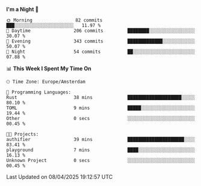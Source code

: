 <!--START_SECTION:waka-->
**I'm a Night 🦉** 

```text
🌞 Morning                82 commits          ███░░░░░░░░░░░░░░░░░░░░░░   11.97 % 
🌆 Daytime                206 commits         ████████░░░░░░░░░░░░░░░░░   30.07 % 
🌃 Evening                343 commits         █████████████░░░░░░░░░░░░   50.07 % 
🌙 Night                  54 commits          ██░░░░░░░░░░░░░░░░░░░░░░░   07.88 % 
```


📊 **This Week I Spent My Time On** 

```text
🕑︎ Time Zone: Europe/Amsterdam

💬 Programming Languages: 
Rust                     38 mins             ████████████████████░░░░░   80.10 % 
TOML                     9 mins              █████░░░░░░░░░░░░░░░░░░░░   19.44 % 
Other                    0 secs              ░░░░░░░░░░░░░░░░░░░░░░░░░   00.45 % 

🐱‍💻 Projects: 
authifier                39 mins             █████████████████████░░░░   83.41 % 
playground               7 mins              ████░░░░░░░░░░░░░░░░░░░░░   16.13 % 
Unknown Project          0 secs              ░░░░░░░░░░░░░░░░░░░░░░░░░   00.45 % 
```


 Last Updated on 08/04/2025 19:12:57 UTC
<!--END_SECTION:waka-->

